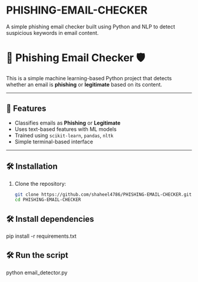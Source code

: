 # PHISHING-EMAIL-CHECKER
A simple phishing email checker built using Python and NLP to detect suspicious keywords in email content.
# 📧 Phishing Email Checker 🛡️

This is a simple machine learning-based Python project that detects whether an email is **phishing** or **legitimate** based on its content.

---

## 🚀 Features

- Classifies emails as **Phishing** or **Legitimate**
- Uses text-based features with ML models
- Trained using `scikit-learn`, `pandas`, `nltk`
- Simple terminal-based interface

---

## 🛠️ Installation

1. Clone the repository:
   ```bash
   git clone https://github.com/shaheel4786/PHISHING-EMAIL-CHECKER.git
   cd PHISHING-EMAIL-CHECKER
## 🛠️ Install dependencies
pip install -r requirements.txt
## 🛠️ Run the script
python email_detector.py


